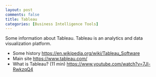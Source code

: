 ```yaml
---
layout: post
comments: false
title: Tableau
categories: [Business Intelligence Tools]
---
```


Some information about Tableau. Tableau is an analytics and data visualization platform.

- Some history <a href = "https://en.wikipedia.org/wiki/Tableau_Software" target = "_blank">https://en.wikipedia.org/wiki/Tableau_Software</a>
- Main site <a href = "https://www.tableau.com/" target = "_blank">https://www.tableau.com/</a>
- What is Tableau? (11 min) <a href = "https://www.youtube.com/watch?v=7Jl-RwkzqQ4" target = "_blank">https://www.youtube.com/watch?v=7Jl-RwkzqQ4</a>
